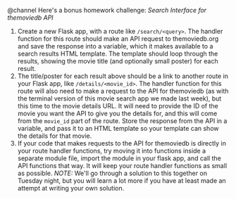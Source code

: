 @channel Here's a bonus homework challenge:
*Search Interface for themoviedb API*
1. Create a new Flask app, with a route like `/search/<query>`. The handler function for this route should make an API request to themoviedb.org and save the response into a variable, which it makes available to a search results HTML template. The template should loop through the results, showing the movie title (and optionally small poster) for each result.
2. The title/poster for each result above should be a link to another route in your Flask app, like `/details/<movie_id>`. The handler function for this route will also need to make a request to the API for themoviedb (as with the terminal version of this movie search app we made last week), but this time to the movie details URL. It will need to provide the ID of the movie you want the API to give you the details for, and this will come from the `movie_id` part of the route. Store the response from the API in a variable, and pass it to an HTML template so your template can show the details for that movie.
3. If your code that makes requests to the API for themoviedb is directly in your route handler functions, try moving it into functions inside a separate module file, import the module in your flask app, and call the API functions that way. It will keep your route handler functions as small as possible.
*NOTE:* We'll go through a solution to this together on Tuesday night, but you will learn a lot more if you have at least made an attempt at writing your own solution.
